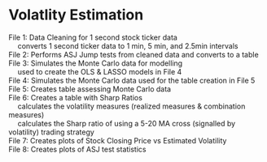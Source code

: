 # Volatlity Estimation

File 1: Data Cleaning for 1 second stock ticker data
<br/> &emsp; converts 1 second ticker data to 1 min, 5 min, and 2.5min intervals
<br/> File 2: Performs ASJ Jump tests from cleaned data and converts to a table
<br/> File 3: Simulates the Monte Carlo data for modelling
<br/> &emsp; used to create the OLS & LASSO models in File 4
<br/> File 4: Simulates the Monte Carlo data used for the table creation in File 5
<br/> File 5: Creates table assessing Monte Carlo data
<br/> File 6: Creates a table with Sharp Ratios
<br/>  &emsp; calculates the volatility measures (realized measures & combination measures)
<br/>  &emsp; calculates the Sharp ratio of using a 5-20 MA cross (signalled by volatility) trading strategy
<br/> File 7: Creates plots of Stock Closing Price vs Estimated Volatility
<br/> File 8: Creates plots of ASJ test statistics
